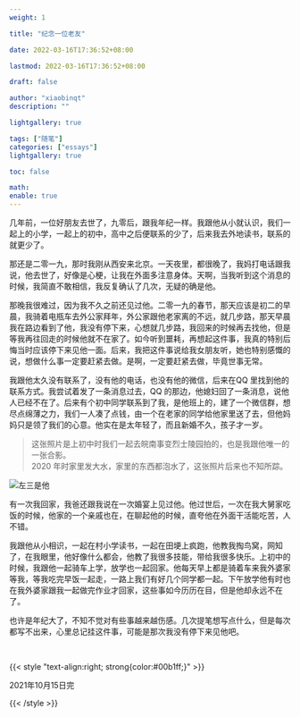 ```yaml
---
weight: 1

title: "纪念一位老友"

date: 2022-03-16T17:36:52+08:00

lastmod: 2022-03-16T17:36:52+08:00

draft: false

author: "xiaobinqt"
description: ""

lightgallery: true

tags: ["随笔"]
categories: ["essays"]
lightgallery: true

toc: false

math:
enable: true
---
```



几年前，一位好朋友去世了，九零后，跟我年纪一样。我跟他从小就认识，我们一起上的小学，一起上的初中，高中之后便联系的少了，后来我去外地读书，联系的就更少了。

那还是二零一九，那时我刚从西安来北京。一天夜里，都很晚了，我妈打电话跟我说，他去世了，好像是心梗，让我在外面多注意身体。天啊，当我听到这个消息的时候，我简直不敢相信，我反复确认了几次，无疑的确是他。

那晚我很难过，因为我不久之前还见过他。二零一九的春节，那天应该是初二的早晨，我骑着电瓶车去外公家拜年，外公家跟他老家离的不远，就几步路，那天早晨我在路边看到了他，我没有停下来，心想就几步路，我回来的时候再去找他，但是等我再往回走的时候他就不在家了。如今听到噩耗，再想起这件事，我真的特别后悔当时应该停下来见他一面。后来，我把这件事说给我女朋友听，她也特别感慨的说，想做什么事一定要赶紧去做。是啊，一定要赶紧去做，毕竟世事无常。

我跟他太久没有联系了，没有他的电话，也没有他的微信，后来在QQ 里找到他的联系方式。我尝试着发了一条消息过去，QQ
的那边，他媳妇回了一条消息，说他人已经不在了。后来有个初中同学联系到了我，是他班上的，建了一个微信群，想尽点绵薄之力，我们一人凑了点钱，由一个在老家的同学给他家里送了去，但他妈妈只是领了我们的心意。他实在是太年轻了，而且新婚不久，孩子才一岁。

> 这张照片是上初中时我们一起去皖南事变烈士陵园拍的，也是我跟他唯一的一张合影。
> <br>2020 年时家里发大水，家里的东西都泡水了，这张照片后来也不知所踪。

![](https://cdn.xiaobinqt.cn/xiaobinqt.io/20220319/e2f71ad4eb9f47b5a2d753c8686271a6.jpg?imageView2/0/interlace/1/q/50|imageslim '左三是他')

有一次我回家，我爸还跟我说在一次婚宴上见过他。他过世后，一次在我大舅家吃饭的时候，他家的一个亲戚也在，在聊起他的时候，直夸他在外面干活能吃苦，人不错。

我跟他从小相识，一起在村小学读书，一起在田埂上疯跑，他教我掏鸟窝，网知了，在我眼里，他好像什么都会，他教了我很多技能，带给我很多快乐。上初中的时候，我跟他一起骑车上学，放学也一起回家。他每天早上都是骑着车来我外婆家等我，等我吃完早饭一起走，一路上我们有好几个同学都一起。下午放学他有时也在我外婆家跟我一起做完作业才回家，这些事如今历历在目，但是他却永远不在了。

也许是年纪大了，不知不觉对有些事越来越伤感。几次提笔想写点什么，但是每次都写不出来，心里总记挂这件事，可能是那次我没有停下来见他吧。

<br>

{{< style "text-align:right; strong{color:#00b1ff;}" >}}

2021年10月15日完

{{< /style >}}


